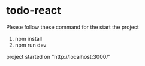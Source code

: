 # todo-react

Please follow these command for the start the project
1. npm install
2. npm run dev

project started on "http://localhost:3000/" 
